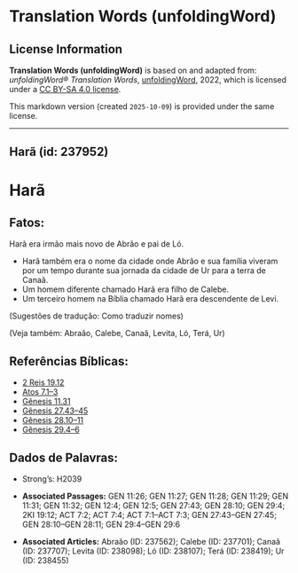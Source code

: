 # Translation Words (unfoldingWord)

## License Information

**Translation Words (unfoldingWord)** is based on and adapted from: _unfoldingWord® Translation Words_, [unfoldingWord](https://unfoldingword.org/utw), 2022, which is licensed under a [CC BY-SA 4.0 license](https://creativecommons.org/licenses/by-sa/4.0/legalcode.en).

This markdown version (created `2025-10-09`) is provided under the same license.



--------------------------------

## Harã (id: 237952)

Harã
====

Fatos:
------

Harã era irmão mais novo de Abrão e pai de Ló.

* Harã também era o nome da cidade onde Abrão e sua família viveram por um tempo durante sua jornada da cidade de Ur para a terra de Canaã.
* Um homem diferente chamado Harã era filho de Calebe.
* Um terceiro homem na Bíblia chamado Harã era descendente de Levi.

(Sugestões de tradução: Como traduzir nomes)

(Veja também: Abraão, Calebe, Canaã, Levita, Ló, Terá, Ur)

Referências Bíblicas:
---------------------

* [2 Reis 19\.12](https://ref.ly/2Kgs19:12)
* [Atos 7\.1–3](https://ref.ly/Acts7:1-Acts7:3)
* [Gênesis 11\.31](https://ref.ly/Gen11:31)
* [Gênesis 27\.43–45](https://ref.ly/Gen27:43-Gen27:45)
* [Gênesis 28\.10–11](https://ref.ly/Gen28:10-Gen28:11)
* [Gênesis 29\.4–6](https://ref.ly/Gen29:4-Gen29:6)

Dados de Palavras:
------------------

* Strong’s: H2039

* **Associated Passages:** GEN 11:26; GEN 11:27; GEN 11:28; GEN 11:29; GEN 11:31; GEN 11:32; GEN 12:4; GEN 12:5; GEN 27:43; GEN 28:10; GEN 29:4; 2KI 19:12; ACT 7:2; ACT 7:4; ACT 7:1–ACT 7:3; GEN 27:43–GEN 27:45; GEN 28:10–GEN 28:11; GEN 29:4–GEN 29:6
* **Associated Articles:** Abraão (ID: 237562); Calebe (ID: 237701); Canaã (ID: 237707); Levita (ID: 238098); Ló (ID: 238107); Terá (ID: 238419); Ur (ID: 238455)

